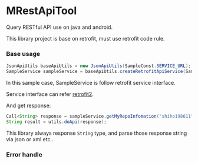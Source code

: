 # MRestApiTool
Query RESTful API use on java and android.

This library project is base on retrofit, must use retrofit code rule.

### Base usage
```java
JsonApiUtils baseApiUtils = new JsonApiUtils(SampleConst.SERVICE_URL);
SampleService sampleService = baseApiUtils.createRetrofitApiService(SampleService.class);
```
In this sample case, SampleService is follow retrofit service interface.

Service interface can refer [retrofit2](http://square.github.io/retrofit/).

And get response:
```java
Call<String> response = sampleService.getMyRepoInfomation("shiho198611", "MRestApiTool");
String result = utils.doApi(response);
```

This library always response `String` type, and parse those response string via json or xml etc..

### Error handle
